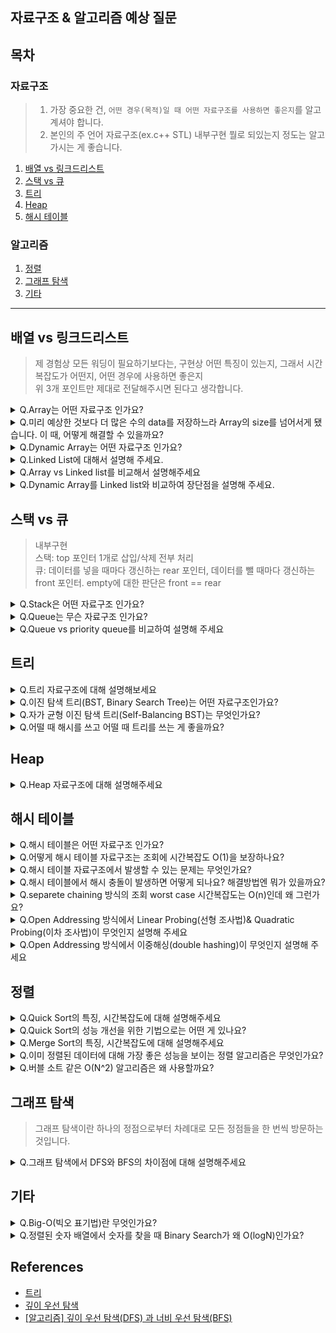## 자료구조 & 알고리즘 예상 질문

## 목차

### 자료구조

> 1. 가장 중요한 건, `어떤 경우(목적)일 때 어떤 자료구조를 사용하면 좋은지`를 알고 계셔야 합니다.     
> 2. 본인의 주 언어 자료구조(ex.c++ STL) 내부구현 뭘로 되있는지 정도는 알고 가시는 게 좋습니다.

1. [배열 vs 링크드리스트](#배열-vs-링크드리스트)
1. [스택 vs 큐](#스택-vs-큐)
1. [트리](#트리)
1. [Heap](#heap)
1. [해시 테이블](#해시-테이블)


### 알고리즘

1. [정렬](#정렬)
1. [그래프 탐색](#그래프-탐색)
1. [기타](#기타)

---

## 배열 vs 링크드리스트

> 제 경험상 모든 워딩이 필요하기보다는, 구현상 어떤 특징이 있는지, 그래서 시간복잡도가 어떤지, 어떤 경우에 사용하면 좋은지    
> 위 3개 포인트만 제대로 전달해주시면 된다고 생각합니다.

<details>
<summary>Q.Array는 어떤 자료구조 인가요?</summary>

Array는 연관된 data를 메모리상에 연속적이며 순차적으로 미리 할당된 크기만큼 저장하는 자료구조 입니다. base-address + offset 연산으로 조회에 O(1), 배열 중간에 데이터 삽입/삭제 시, 
  삽입은 배열을 전부 한칸씩 뒤로 밀고 중간에 데이터 삽입. 삭제는 원소 삭제 후 배열을 한 칸씩 당겨야하므로 O(N)의 시간복잡도를 가집니다. 그래서 데이터를 한 번 저장하고 자주 조회하는 아카이브 같은 경우에 적합합니다.
</details>

<details>
<summary>Q.미리 예상한 것보다 더 많은 수의 data를 저장하느라 Array의 size를 넘어서게 됐습니다. 이 때, 어떻게 해결할 수 있을까요?</summary>

1. 기존의 size보다 더 큰 Array를 선언하여 데이터를 옮겨 할당합니다. 모든 데이터를 옮겼다면 기존 Array는 메모리에서 삭제하면 됩니다. 이런식으로 동적으로 배열의 크기를 조절하는 자료구조를 Dynamic array라고 합니다.
2. 또 다른 방법으로는, size를 예측하기 쉽지 않다면 Array대신 Linked list를 사용함으로써 데이터가 추가될 때마다 메모리공간을 할당받는 방식을 사용하면 됩니다.
</details>

<details>
<summary>Q.Dynamic Array는 어떤 자료구조 인가요?</summary>

Array의 경우 size가 고정되었기 때문에 선언시에 설정한 size보다 많은 갯수의 data가 추가되면 저장할 수 없습니다. 이에 반해 Dynamic Array는 저장공간이 가득 차게 되면 resize를 하여 유동적으로 size를 조절하여 데이터를 저장하는 자료구조 입니다.
</details>

<details>
<summary>Q.Linked List에 대해서 설명해 주세요.</summary>

Linked List는 Node라는 구조체로 이루어져 있는데, Node는 데이터 값과 다음 Node의 address를 저장합니다. Linked List는 물리적인 메모리상에서는 비연속적으로 저장이 되지만 Linked list를 구성하는 각각의 Node가 next Node의 address를 가리킴으로써 논리적인 연속성을 가진 자료구조입니다.
  배열처럼 메모리 상에 연속적으로 할당되어야 한다는 제약이 없다는 장점이 있으며, 잦은 삽입/삭제가 일어나는 경우에 사용하면 유용한 자료구조입니다.
</details>

<details>
<summary>Q.Array vs Linked list를 비교해서 설명해주세요</summary>

Array는 메모리 상에서 연속적으로 데이터를 저장하는 자료구조 입니다. Linked List는 메모리상에서는 연속적이지 않지만, 각각의 원소가 다음 원소의 메모리 주소값을 저장해 놓음으로써 논리적 연속성을 유지합니다.

그래서 각 operation의 시간복잡도가 다릅니다. 데이터 조회는 Array의 경우 $O(1)$, Linked list는 $O(n)$의 시간복잡도를 갖습니다. 삽입/삭제는 Array $O(n)$, Linked list $O(1)$의 시간복잡도를 갖습니다.

따라서 얼마만큼의 데이터를 저장할지 미리 알고있고, 조회를 많이 한다면 Array를 사용하는 것이 좋습니다. 반면에 몇개의 데이터를 저장할 지 불확실하고 삽입 삭제가 잦다면 Linked list를 사용하는 것이 유리합니다.
</details>

<details>
<summary>Q.Dynamic Array를 Linked list와 비교하여 장단점을 설명해 주세요.</summary>

Linked List와 비교했을 때, Dynamic Array의 장점은

- 데이터 접근과 할당이 $O(1)$로 굉장히 빠릅니다. 이는 index 접근하는 방법이 산술적인 연산 [배열 첫 data의 주소값] + [offset]으로 이루어져 있긴 때문입니다. (randam access)
- Dynamic Array의 맨 뒤에 데이터를 추가하거나 삭제하는 것이 상대적으로 빠릅니다.($O(1)$)

Linked List와 비교했을 때, Dynamic Array의 단점은

- Dynamic Array의 맨 끝이 아닌 곳에 data를 insert or remove할 때, 느린 편입니다($O(n)$).  느린 이유는 메모리상에서 연속적으로 데이터들이 저장되어 있기 때문에, 데이터를 추가 삭제할 때 뒤에 있는 data들을 모두 한칸씩 shift 해야되기 때문입니다.
- resize를 해야할 때, 예상치 못하게 현저히 낮은 performance가 발생합니다.
- resize에 시간이 많이 걸리므로 필요한 것 이상 memory공간을 할당받습니다. 따라서 사용하지 않고 있는 낭비되는 메모리공간이 발생합니다.
</details>

## 스택 vs 큐

> 내부구현    
> 스택: top 포인터 1개로 삽입/삭제 전부 처리     
> 큐: 데이터를 넣을 때마다 갱신하는 rear 포인터, 데이터를 뺄 때마다 갱신하는 front 포인터. empty에 대한 판단은 front == rear 

<details>
<summary>Q.Stack은 어떤 자료구조 인가요?</summary>

stack은 후입선출 LIFO의 자료구조입니다. 시간복잡도는 push $O(1)$ , pop $O(1)$ 입니다.  활용 예시는 후위 표기법 연산, 괄호 유효성 검사, 웹 브라우저 방문기록(뒤로 가기), 깊이우선탐색(DFS) 등이 있습니다.
</details>

<details>
<summary>Q.Queue는 무슨 자료구조 인가요?</summary>

queue는 선입선출 FIFO의 자료구조입니다. 시간복잡도는 enqueue $O(1)$ , dequeue $O(1)$ 입니다.  활용 예시는 Cache구현, 프로세스 관리, 너비우선탐색(BFS) 등이있습니다.
</details>


<details>
<summary>Q.Queue vs priority queue를 비교하여 설명해 주세요</summary>

Queue 자료구조는 시간 순서상 먼저 집어 넣은 데이터가 먼저 나오는 **선입선출 FIFO(First In First Out)** 구조로 저장하는 형식입니다. 이와 다르게 우선순위큐(priority queue)는 들어간 순서에 상관없이 우선순위가 높은 데이터가 먼저 나옵니다. 

Queue의 operation 시간복잡도는 `enqueue` $O(1)$, `dequeue` $O(1)$이고, 

Priority queue는 `push` $O(logn)$ , `pop` $O(logn)$ 입니다.
</details>

## 트리

<details>
<summary>Q.트리 자료구조에 대해 설명해보세요</summary>

- 노드와 간선으로 이뤄진 비선형 자료구조로 계층적 관계를 표현하는 자료구조로 무방향이면서 사이클이 없는 연결 그래프입니다.
- 루트 노드는 0개 이상의 자식 노드를 가지고 있습니다. 그 자식 노드도 0개 이상의 자식 노드를 가지며, 이는 반복적으로 정의됩니다.
- `트리의 목적은 탐색`입니다. 트리는 계층적 관계에 있는 원소들을 나타내기에 편리한 자료 구조입니다.
</details>

<details>
<summary>Q.이진 탐색 트리(BST, Binary Search Tree)는 어떤 자료구조인가요?</summary>

이진탐색트리(Binary Search Tree; BST)는 정렬된 tree입니다. 어느 node를 선택하든 해당 node의 left subtree에는 그 node의 값보다 작은 값들을 지닌 node들로만 이루어져 있고, node의 right subtree에는 그 node의 값보다 큰 값들을 지닌 node들로만 이루어져 있는 binary tree입니다.

검색과 저장, 삭제의 시간복잡도는 모두 $O(logn)$이고, worst case는 한쪽으로 치우친 tree가 됐을 때 $O(n)$입니다.
</details>

<details>
<summary>Q.자가 균형 이진 탐색 트리(Self-Balancing BST)는 무엇인가요?</summary>
  
자가 균형 이진 탐색 트리는 트리가 편향된 경우 발생할 수 있는 $O(N)$ 연산을 개선하기 위해, 알고리즘으로 이진 트리의 균형이 잘 맞도록 유지하여 높이를 가능한 낮게 유지합니다. 그래서 검색과 저장, 삭제의 시간복잡도는 모두 $O(logn)$입니다. 대표적으로 AVL트리와 Red-black tree가 있습니다.

> AVL 트리: 트리에 노드를 삽입 혹은 삭제할 때마다 `자가 균형 조정 메서드를 호출`하여 트리의 균형을 유지한다. 자가 균형 메서드는 `회전`을 통해 트리의 균형을 유지한다.    
> Red-Black 트리: 트리에 노드를 삽입 혹은 삭제할 때 특정한 규칙을 지키도록 조정이 이루어져 트리의 균형을 유지한다. (특정한 규칙을 준수한다면 트리의 균형이 유지되는 것이 보장된다.)
</details>

<details>
<summary>Q.어떨 때 해시를 쓰고 어떨 때 트리를 쓰는 게 좋을까요?</summary>

`빠른 삽입과 삭제`가 필요한 경우에는 해시를 사용합니다. 그리고 내부적으로 자료가 `정렬`되어 있어야 하거나 `범위 탐색`이 필요하다면 트리를 사용합니다.
</details>

## Heap

<details>
<summary>Q.Heap 자료구조에 대해 설명해주세요</summary>

힙은 `완전이진트리`를 기본으로 하는 자료 구조로 `최댓값 혹은 최솟값`을 빠르게 찾아내기 위한 자료구조입니다. 느슨한 정렬 상태를 유지하며 오직 `부모-자식간의 대소 관계만 성립`하면 됩니다. 삽입, 삭제에 $O(logN)$이 걸리며 최댓값/최솟값 확인은 $O(1)$입니다. 사용하는 경우는 우선순위 큐에서 사용합니다.
- 또한 Heapify 연산에 $O(logN)$이 소요됩니다.
</details>

## 해시 테이블

<details>
<summary>Q.해시 테이블은 어떤 자료구조 인가요?</summary>

hash table은 효율적인 탐색(빠른 탐색)을 위한 자료구조로써 key-value쌍의 데이터를 입력받습니다. hash function $h$에 key값을 입력으로 넣어 얻은 해시값 $h(k)$를 위치로 지정하여 key- value 데이터 쌍을 저장합니다. 저장, 삭제, 검색의 시간복잡도는 모두 $O(1)$입니다. 
</details>

<details>
<summary>Q.어떻게 해시 테이블 자료구조는 조회에 시간복잡도 O(1)을 보장하나요?</summary>

해시 테이블은 내부적으로 `배열을 사용해서 데이터를 저장`하기 때문입니다. 해시 함수를 적용하여 KEY, VALUE를 저장할 배열의 인덱스를 구합니다. 그래서 조회 시 배열의 인덱스 연산을 통해 O(1)의 시간복잡도를 가질 수 있습니다. (단, 해시 함수의 시간복잡도가 $O(1)$임을 가정)
</details>

<details>
<summary>Q.해시 테이블 자료구조에서 발생할 수 있는 문제는 무엇인가요?</summary>

발생할 수 있는 문제로는 해시 충돌 문제가 있습니다. 해시 충돌 문제는 `서로 다른 데이터가 같은 해시값`을 가지게 되는 현상으로 해시 충돌 문제가 자주 발생하면 삽입, 조회에 있어 해시 테이블 성능이 안 좋아질 수 있습니다.
- 삽입: open addressing 방식을 사용하는 경우 버킷 할당 실패 시 다른 버킷 주소를 찾아가야하므로
- 조회: separete chaining 방식을 사용하는 경우 조회 성능이 O(1)보다 안 좋아지므로 
</details>

<details>
<summary>Q.해시 테이블에서 해시 충돌이 발생하면 어떻게 되나요? 해결방법엔 뭐가 있을까요?</summary>

collision이 발생할 경우 대표적으로 2가지 방법으로 해결합니다.

첫 번째, open addressing 방식은 collision이 발생하면 미리 정한 규칙에 따라 hash table의 비어있는 slot을 찾습니다. 빈 slot을 찾는 방법에 따라 크게 Linear Probing, Quadratic Probing, Double Hashing으로 나뉩니다.

두 번째, separete chaining 방식은 linked list를 이용합니다. 만약에 collision이 발생하면 linked list에 노드(slot)를 추가하여 데이터를 저장합니다.
</details>


<details>
<summary>Q.separete chaining 방식의 조회 worst case 시간복잡도는 O(n)인데 왜 그런가요?</summary>

n개의 모든 key가 동일한 해시값을 갖게 되면 길이 n의 linked list가 생성되게 됩니다. 이 때, 특정 key를 찾기 위해서는 길이 n의 linked list를 검색하는 $O(n)$의 시간복잡도와 동일하게 됩니다.
</details>

<details>
<summary>Q.Open Addressing 방식에서 Linear Probing(선형 조사법)& Quadratic Probing(이차 조사법)이 무엇인지 설명해 주세요</summary>

- 선형 조사법은 충돌이 발생한 해시값으로 부터 일정한 값만큼 $(+1, +2, +3, ...)$ 건너 뛰어, 비어 있는 slot에 데이터를 저장합니다. 이차 조사법은 제곱수 $(+1^2, +2^2, +3^2, ...)$로 건너 뛰어, 비어 있는 slot을 찾습니다.
    
     충돌이 여러번 발생하면 여러번 건너 뛰어 빈 slot을 찾습니다. 선형 조사법과 이차 조사법의 경우 충돌 횟수가 많아지면 특정 영역에 데이터가 집중적으로 몰리는 클러스터링(clustering)현상이 발생하는 단점이 있습니다. 클러스터링 현상이 발생하면, 평균 탐색 시간이 증가하게 됩니다.
</details>

<details>
<summary>Q.Open Addressing 방식에서 이중해싱(double hashing)이 무엇인지 설명해 주세요</summary>

이중 해싱은 open addressing 방식을 통해 해시 충돌 문제를 해결할 때 사용하는 방법 중 하나입니다. 2개의 해시함수를 사용하는 방식인데 하나는 최초의 해시값을 얻을 때 사용하고 또 다른 하나는 해시 충돌이 발생할 때 다음 해시 주소를 얻기 위해 사용합니다.
</details>

## 정렬

<details>
<summary>Q.Quick Sort의 특징, 시간복잡도에 대해 설명해주세요</summary>

> 퀵소트의 시간 복잡도는 아래 2가지 연산의 곱으로 이루어져 있음    
> 1. 크기 N의 리스트를 1개 짜리 원소(base condition)로 나누는 과정    
>    재귀호출마다 pivot이 리스트를 정확히 절반씩 분할한다면 O(logN)만에 base condition 도달 가능    
> 2. 각 과정에서 pivot을 기준으로 데이터를 정렬하는 과정으로 이루어져 있음    
>    pivot을 제자리로 보내는 시간복잡도는 리스트의 크기에 비례하니 O(N)
  
퀵 소트는 매 단계마다 pivot이라고 이름 붙은 원소 하나를 제자리로 보내는 작업을 반복합니다. 피봇이 정확히 데이터를 절반씩 나눈다면 평균적으로 $O(NlogN)$에 정렬이 가능하지만, 피봇이 데이터를 1개씩만 나눈다면 최악의 시간복잡도는 $O(N^2)$이 됩니다.
1. 임의로 섞여있는 랜덤배열에서 빠른 정렬 속도를 보입니다.
2. 추가적인 메모리를 필요로 하지 않습니다.
3. 같은 key를 가진 원소들이 소팅 후 순서가 달라질 수 있는 Unstable Sort입니다. 
4. 정렬할 자료를 메모리에 올려서 정렬하는 방식입니다. (배열 안에서의 자리 바꿈만으로 처리가 되기 때문에 cache hit rate가 높아 평균적으로 머지소트보다 빠름)
</details>

<details>
<summary>Q.Quick Sort의 성능 개선을 위한 기법으로는 어떤 게 있나요?</summary>

2가지 방법이 있는 것으로 알고 있습니다. 피벗에 대해서 임의의 인덱스 원소를 사용(`Randomized Quicksort`)하거나 `median-of-3`라고 해서 피벗 파티션의 첫 번째, 중간 및 마지막 요소의 중앙값을 선택하여 피벗으로 사용하는 방법이 있습니다.
</details>

<details>
<summary>Q.Merge Sort의 특징, 시간복잡도에 대해 설명해주세요</summary>

머지 소트는 재귀적으로 수열을 나눠 정렬한 후 합치는 정렬법입니다. 1.주어진 리스트를 2개로 나누고, 2. 나눈 리스트 2개를 정렬하고, 3. 정렬된 두 리스트를 합치는 과정을 반복합니다. 크기 N 리스트를 절반씩 나눠 기저사례까지 나누는데 $O(N)$의 시간복잡도가 걸리며, 나눈 리스트를 합치는 과정에서 $O(N)$의 연산이 $O(logN)$만큼 일어나기 때문에 $O(NlogN)$의 시간복잡도가 걸립니다.  
1. 정렬된 두 리스트를 합치는 과정에서 추가적인 메모리 공간이 필요합니다. $O(N)$
2. 같은 key를 가진 원소들이 소팅 후 순서가 달라지지 않는 Stable Sort입니다. 
</details>

<details>
<summary>Q.이미 정렬된 데이터에 대해 가장 좋은 성능을 보이는 정렬 알고리즘은 무엇인가요?</summary>

`삽입 정렬`입니다. 이미 정렬된 데이터에 대해 삽입정렬을 수행하면 자기 앞에 있는 1개의 원소에 대해서만 비교를 수행하게 됩니다. N개의 원소가 1번씩만 비교를 수행하므로 $O(N)$이 걸립니다.
</details>

<details>
<summary>Q.버블 소트 같은 O(N^2) 알고리즘은 왜 사용할까요?</summary>

알고리즘 구현이 쉽고, 데이터 N이 크지 않은 경우에 사용하면 성능저하가 크지 않으므로 사용합니다.
</details>

## 그래프 탐색

> 그래프 탐색이란 하나의 정점으로부터 차례대로 모든 정점들을 한 번씩 방문하는 것입니다.

<details>
<summary>Q.그래프 탐색에서 DFS와 BFS의 차이점에 대해 설명해주세요</summary>

DFS는 그래프 탐색에서 맹목적 탐색방법의 하나로, 
1. 탐색트리에서 가장 최근에 추가된 노드를 선택합니다.
2. 이 노드에서 탐색 가능한 다음 노드 중 하나를 선택하여 탐색 트리의 자식 노드(다음에 탐색할 노드)로 추가합니다. 
3. 이렇게 추가된 자식 노드(다음에 탐색할 노드)가 목표 노드일 때까지 자식 노드를 첨가하는 과정을 반복합니다.
- DFS는 후입선출(LIFO) 방식으로 동작합니다.
  
BFS도 그래프 탐색에서 맹목적 탐색방법 중 하나로, 
시작 정점에서 시작해서 인접한 노드를 먼저 탐색하는 방식입니다. 시작 정점에서 가까운 정점을 먼저 방문하고 멀리 떨어져 있는 정점을 나중에 방문하는 순회 방법입니다. 
- BFS는 선입선출(FIFO) 방식으로 동작합니다.
</details>

## 기타

<details>
<summary>Q.Big-O(빅오 표기법)란 무엇인가요?</summary>

빅오표기법이란 알고리즘의 효율성을 표기해주는 표기법으로 함수의 결과값을 시간복잡도에서 `가장 큰 지수승만 남겨서 나타내는 방법`입니다.
- 상수함수 < 로그함수 < 선형함수 < 다항함수 < 지수함수
- ex. 피보나치 수열 $O(2^N)$
</details>

<details>
<summary>Q.정렬된 숫자 배열에서 숫자를 찾을 때 Binary Search가 왜 O(logN)인가요?</summary>

- 이분 탐색은 탐색 범위 N이 기저사례 1이 될 때 까지 탐색 범위를 절반으로 나누는 과정을 반복합니다.
- 이 때, N에서 1이 되는 연산횟수 K가 이분 탐색의 시간복잡도입니다.
- `N이 기저사례 1이 될 때 까지 2로 나누는 과정을 K번 반복`하는데. 이 수식의 관계는 `logN = k`가 됩니다.

![스크린샷 2022-10-23 오후 8 03 39](https://user-images.githubusercontent.com/75410527/197388514-70b2bf90-1e15-4f40-9ed2-ea05563534d5.png)

</details>

## References

- [트리](https://github.com/shinhee-rebecca/2022-cs-study/blob/main/Algorithm/%ED%8A%B8%EB%A6%AC.md)
- [깊이 우선 탐색](https://ko.wikipedia.org/wiki/%EA%B9%8A%EC%9D%B4_%EC%9A%B0%EC%84%A0_%ED%83%90%EC%83%89)
- [[알고리즘] 깊이 우선 탐색(DFS) 과 너비 우선 탐색(BFS)](https://yunyoung1819.tistory.com/86)
